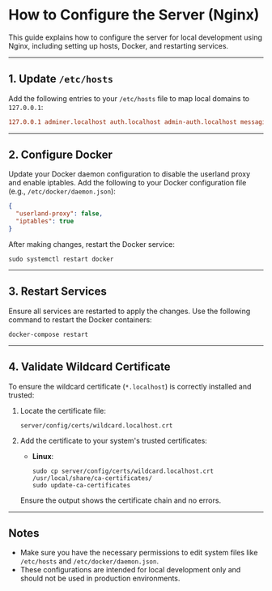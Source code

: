# How to Configure the Server (Nginx)

This guide explains how to configure the server for local development using Nginx, including setting up hosts, Docker, and restarting services.

---

## 1. Update `/etc/hosts`

Add the following entries to your `/etc/hosts` file to map local domains to `127.0.0.1`:

```conf
127.0.0.1 adminer.localhost auth.localhost admin-auth.localhost messaging.localhost storage.localhost s3.localhost
```

---

## 2. Configure Docker

Update your Docker daemon configuration to disable the userland proxy and enable iptables. Add the following to your Docker configuration file (e.g., `/etc/docker/daemon.json`):

```json
{
  "userland-proxy": false,
  "iptables": true
}
```

After making changes, restart the Docker service:

```shell
sudo systemctl restart docker
```

---

## 3. Restart Services

Ensure all services are restarted to apply the changes. Use the following command to restart the Docker containers:

```shell
docker-compose restart
```

---

## 4. Validate Wildcard Certificate

To ensure the wildcard certificate (`*.localhost`) is correctly installed and trusted:

1. Locate the certificate file:
   ```
   server/config/certs/wildcard.localhost.crt
   ```

2. Add the certificate to your system's trusted certificates:
   - **Linux**:
     ```shell
     sudo cp server/config/certs/wildcard.localhost.crt /usr/local/share/ca-certificates/
     sudo update-ca-certificates
     ```

   Ensure the output shows the certificate chain and no errors.

---

## Notes

- Make sure you have the necessary permissions to edit system files like `/etc/hosts` and `/etc/docker/daemon.json`.
- These configurations are intended for local development only and should not be used in production environments.

